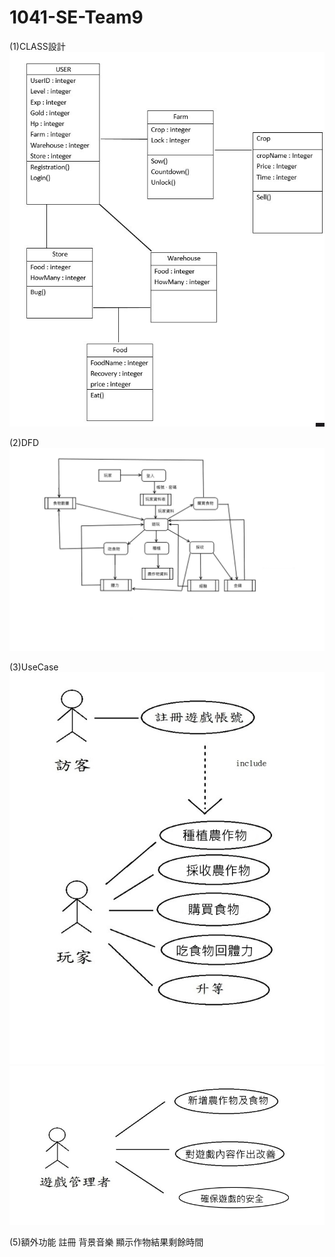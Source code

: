 # 1041-SE-Team9

(1)CLASS設計
![image](https://github.com/NCNU-OpenSource/1041-SE-Team9/raw/master/img/class.jpg)

(2)DFD
![image](https://github.com/NCNU-OpenSource/1041-SE-Team9/raw/master/img/DFD.jpg)

(3)UseCase
![image](https://github.com/NCNU-OpenSource/1041-SE-Team9/raw/master/img/USECASE1.jpg)
![image](https://github.com/NCNU-OpenSource/1041-SE-Team9/raw/master/img/USECASE2.jpg)

(5)額外功能
註冊
背景音樂
顯示作物結果剩餘時間




